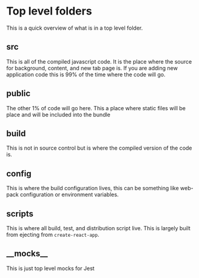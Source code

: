 # Top level folders

This is a quick overview of what is in a top level folder.

## src

This is all of the compiled javascript code. It is the place where the source for background, content, and new tab page is. If you are adding new application code this is 99% of the time where the code will go.

## public

The other 1% of code will go here. This a place where static files will be place and will be included into the bundle

## build

This is not in source control but is where the compiled version of the code is.

## config

This is where the build configuration lives, this can be something like web-pack configuration or environment variables.

## scripts

This is where all build, test, and distribution script live. This is largely built from ejecting from `create-react-app`.

## **\_\_mocks\_\_**

This is just top level mocks for Jest
